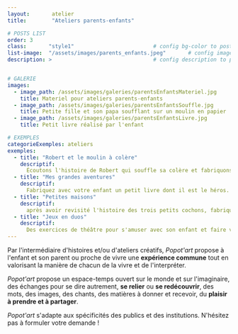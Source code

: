 ```yaml
---
layout:       atelier
title:        "Ateliers parents-enfants"

# POSTS LIST
order: 3
class:       "style1"                         # config bg-color to post list card (1..6)
list-image:  "/assets/images/parents_enfants.jpeg"       # config image to post list card (1..6)
description: >                                # config description to post list card


# GALERIE
images:
  - image_path: /assets/images/galeries/parentsEnfantsMateriel.jpg
    title: Materiel pour ateliers parents-enfants
  - image_path: /assets/images/galeries/parentsEnfantsSouffle.jpg
    title: Petite fille et son papa soufflant sur un moulin en papier
  - image_path: /assets/images/galeries/parentsEnfantsLivre.jpg
    title: Petit livre réalisé par l'enfant

# EXEMPLES
categorieExemples: ateliers
exemples:
  - title: "Robert et le moulin à colère"
    descriptif: 
      Écoutons l'histoire de Robert qui souffle sa colère et fabriquons avec Papa, Tata ou Mamy un petit moulin à vent pour faire voler nos soucis.
  - title: "Mes grandes aventures"
    descriptif: 
      Fabriquez avec votre enfant un petit livre dont il est le héros. Un atelier basé sur le collage.
  - title: "Petites maisons"
    descriptif: 
      après avoir revisité l'histoire des trois petits cochons, fabriquons une petite maison de terre, de branches ou de carton pour nous protéger du loup, mettons y de la chaleur et tout ce qui nous est cher.
  - title: "Jeux en duos"
    descriptif: 
      Des exercices de théâtre pour s'amuser avec son enfant et faire vivre des univers. Imitons ensemble des animaux, faisons vivre des objets ou créons un espace imaginaire.       
---
```

Par l'intermédiaire d'histoires et/ou d'ateliers créatifs, *Popot'art* propose à l'enfant
et son parent ou proche de vivre une **expérience commune** tout en valorisant la manière de
chacun de la vivre et de l'interpréter.

*Popot'art* propose un espace-temps ouvert sur le monde et sur l'imaginaire, des
échanges pour se dire autrement, **se relier** ou **se redécouvrir**, des mots, des images, des
chants, des matières à donner et recevoir, du **plaisir à prendre et à partager**.

*Popot'art* s'adapte aux spécificités des publics et des institutions. N'hésitez pas à
formuler votre demande !

